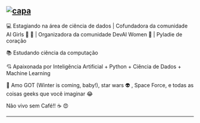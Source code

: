 [![capa](https://github.com/lauraDamacenoAlmeida/lauraDamacenoAlmeida/blob/master/github-page.png)](https://github.com/lauraDamacenoAlmeida?tab=repositories)
---
:computer: Estagiando na área de ciência de dados | Cofundadora da comunidade AI Girls :robot: :sparkling_heart: | Organizadora da comunidade DevAI Women :yellow_heart: | Pyladie de coração 

:books: Estudando ciência da computação

:cupid: Apaixonada por Inteligência Artificial + Python + Ciência de Dados + Machine Learning

:purple_heart: Amo GOT (Winter is coming, baby!), star wars :alien: , Space Force, e todas as coisas geeks que você imaginar :joy:

Não vivo sem Café!! :coffee: :heart_eyes: 

---

